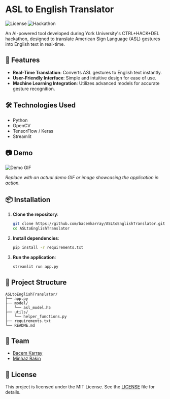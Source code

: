 # ASL to English Translator

![License](https://img.shields.io/github/license/bacemkarray/ASLtoEnglishTranslator)
![Hackathon](https://img.shields.io/badge/Hackathon-CTRL%2BHACK%2BDEL-blue)

An AI-powered tool developed during York University's CTRL+HACK+DEL hackathon, designed to translate American Sign Language (ASL) gestures into English text in real-time.

## 🚀 Features

- **Real-Time Translation**: Converts ASL gestures to English text instantly.
- **User-Friendly Interface**: Simple and intuitive design for ease of use.
- **Machine Learning Integration**: Utilizes advanced models for accurate gesture recognition.

## 🛠️ Technologies Used

- Python  
- OpenCV  
- TensorFlow / Keras  
- Streamlit  

## 📷 Demo

![Demo GIF](link-to-demo.gif)

*Replace with an actual demo GIF or image showcasing the application in action.*

## 📦 Installation

1. **Clone the repository**:
   ```bash
   git clone https://github.com/bacemkarray/ASLtoEnglishTranslator.git
   cd ASLtoEnglishTranslator
   ```

2. **Install dependencies**:
   ```bash
   pip install -r requirements.txt
   ```

3. **Run the application**:
   ```bash
   streamlit run app.py
   ```

## 📁 Project Structure

```
ASLtoEnglishTranslator/
├── app.py
├── model/
│   └── asl_model.h5
├── utils/
│   └── helper_functions.py
├── requirements.txt
└── README.md
```

## 👥 Team

- [Bacem Karray](https://github.com/bacemkarray)
- [Minhaz Rakin](https://github.com/MinhazCodes-R)

## 📄 License

This project is licensed under the MIT License. See the [LICENSE](LICENSE) file for details.
